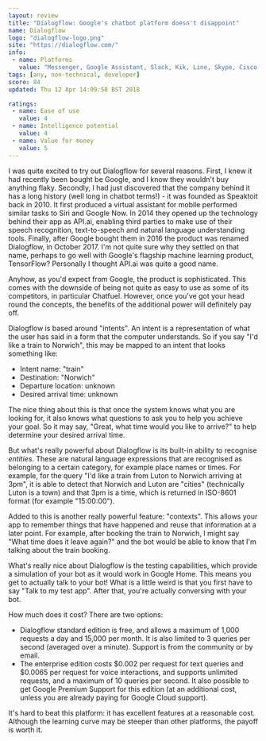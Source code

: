 ```yaml
---
layout: review
title: "Dialogflow: Google's chatbot platform doesn't disappoint"
name: Dialogflow
logo: "dialogflow-logo.png"
site: "https://dialogflow.com/"
info:
 - name: Platforms
   value: "Messenger, Google Assistant, Slack, Kik, Line, Skype, Cisco Spark, Cisco Tropo, Telegram, Twilio, Twitter and Viber."
tags: [any, non-technical, developer]
score: 84
updated: Thu 12 Apr 14:09:58 BST 2018

ratings:
 - name: Ease of use
   value: 4
 - name: Intelligence potential
   value: 4
 - name: Value for money
   value: 5
---
```

I was quite excited to try out Dialogflow for several reasons. First,
I knew it had recently been bought be Google, and I know they wouldn't
buy anything flaky. Secondly, I had just discovered that the company
behind it has a long history (well long in chatbot terms!) - it was
founded as Speaktoit back in 2010. It first produced a virtual
assistant for mobile performed similar tasks to Siri and Google
Now. In 2014 they opened up the technology behind their app as API.ai,
enabling third parties to make use of their speech recognition,
text-to-speech and natural language understanding tools. Finally,
after Google bought them in 2016 the product was renamed Dialogflow,
in October 2017. I'm not quite sure why they settled on that name,
perhaps to go well with Google's flagship machine learning product,
TensorFlow? Personally I thought API.ai was quite a good name.

Anyhow, as you'd expect from Google, the product is
sophisticated. This comes with the downside of being not quite as easy
to use as some of its competitors, in particular Chatfuel. However,
once you've got your head round the concepts, the benefits of the
additional power will definitely pay off.

Dialogflow is based around "intents". An intent is a representation
of what the user has said in a form that the computer understands. So
if you say "I'd like a train to Norwich", this may be mapped to an
intent that looks something like:

 - Intent name: "train"
 - Destination: "Norwich"
 - Departure location: unknown
 - Desired arrival time: unknown

The nice thing about this is that once the system knows what you are
looking for, it also knows what questions to ask you to help you
achieve your goal. So it may say, "Great, what time would you like to
arrive?" to help determine your desired arrival time.

But what's really powerful about Dialogflow is its built-in ability to
recognise _entities_. These are natural language expressions that are
recognised as belonging to a certain category, for example place names
or times. For example, for the query "I'd like a train from Luton to
Norwich arriving at 3pm", it is able to detect that Norwich and Luton
are "cities" (technically Luton is a town) and that 3pm is a time,
which is returned in ISO-8601 format (for example "15:00:00").

Added to this is another really powerful feature: "contexts". This
allows your app to remember things that have happened and reuse that
information at a later point. For example, after booking the train to
Norwich, I might say "What time does it leave again?" and the bot
would be able to know that I'm talking about the train booking.

What's really nice about Dialogflow is the testing capabilities, which
provide a simulation of your bot as it would work in Google Home. This
means you get to actually talk to your bot! What is a little weird is
that you first have to say "Talk to my test app". After that, you're
actually conversing with your bot.

How much does it cost? There are two options:

 - Dialogflow standard edition is free, and allows a maximum of 1,000
   requests a day and 15,000 per month. It is also limited to 3
   queries per second (averaged over a minute). Support is from the
   community or by email.
 - The enterprise edition costs $0.002 per request for text queries
   and $0.0065 per request for voice interactions, and supports
   unlimited requests, and a maximum of 10 queries per second. It also
   possible to get Google Premium Support for this edition (at an
   additional cost, unless you are already paying for Google Cloud
   support).
   
It's hard to beat this platform: it has excellent features at a
reasonable cost. Although the learning curve may be steeper than other
platforms, the payoff is worth it.
